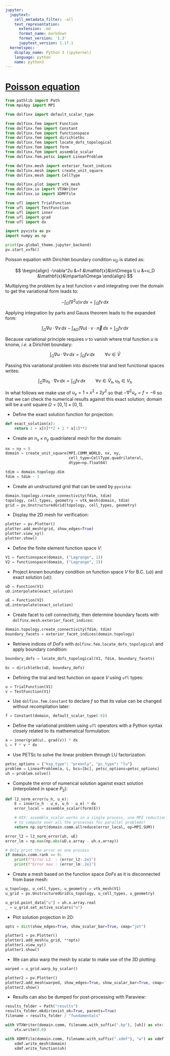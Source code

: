 ```yaml
---
jupyter:
  jupytext:
    cell_metadata_filter: -all
    text_representation:
      extension: .md
      format_name: markdown
      format_version: '1.3'
      jupytext_version: 1.17.1
  kernelspec:
    display_name: Python 3 (ipykernel)
    language: python
    name: python3
---
```


# [Poisson equation](https://jsdokken.com/dolfinx-tutorial/chapter1/fundamentals.html#solving-the-poisson-equation)

```python
from pathlib import Path
from mpi4py import MPI

from dolfinx import default_scalar_type

from dolfinx.fem import Function
from dolfinx.fem import Constant
from dolfinx.fem import functionspace
from dolfinx.fem import dirichletbc
from dolfinx.fem import locate_dofs_topological
from dolfinx.fem import form
from dolfinx.fem import assemble_scalar
from dolfinx.fem.petsc import LinearProblem

from dolfinx.mesh import exterior_facet_indices
from dolfinx.mesh import create_unit_square
from dolfinx.mesh import CellType

from dolfinx.plot import vtk_mesh
from dolfinx.io import VTXWriter
from dolfinx.io import XDMFFile

from ufl import TrialFunction
from ufl import TestFunction
from ufl import inner
from ufl import grad
from ufl import dx

import pyvista as pv
import numpy as np
```

```python
print(pv.global_theme.jupyter_backend)
pv.start_xvfb()
```

Poisson equation with Dirichlet boundary condition $u_D$ is stated as:

$$
\begin{align}
-\nabla^2u &=f    &\mathbf{x}&\in\Omega \\
         u &=u_D  &\mathbf{x}&\in\partial\Omega
\end{align}
$$

Multiplying the problem by a test function $v$ and integrating over the domain to get the variational form leads to:

$$
-\int_{\Omega}(\nabla^2u)v\,dx=\int_{\Omega}fv\,dx
$$

Applying integration by parts and Gauss theorem leads to the expanded form:

$$
\int_{\Omega}\nabla{u}\cdotp{}\nabla{v}\,dx
-\int_{\partial\Omega}(\nabla{u})\cdotp{}v\cdotp{}\vec{n}\,ds=
\int_{\Omega}fv\,dx
$$

Because variational principle requires $v$ to vanish where trial function $u$ is knonw, *i.e.* a Dirichlet boundary:

$$
\int_{\Omega}\nabla{u}\cdotp{}\nabla{v}\,dx=
\int_{\Omega}fv\,dx\qquad\forall{v}\in\hat{V}
$$

Passing this variational problem into discrete trial and test functional spaces writes:

$$
\int_{\Omega}\nabla{u_h}\cdotp{}\nabla{v}\,dx=
\int_{\Omega}fv\,dx\qquad\forall{v}\in\hat{V}_h, u_h\in{}V_h
$$


In what follows we make use of $u_e=1+x^2+2y^2$ so that $-\nabla^2u_e=f=-6$ so that we can check the numerical results against this exact solution; domain will be a unit square $\Omega=[0,1]\times[0,1]$.

- Define the exact solution function for projection:

```python
def exact_solution(x):
    return 1 + x[0]**2 + 2 * x[1]**2
```

- Create an $n_x\times{}n_y$ quadrilateral mesh for the domain:

```python
nx = ny = 8
domain = create_unit_square(MPI.COMM_WORLD, nx, ny, 
                            cell_type=CellType.quadrilateral, 
                            dtype=np.float64)

tdim = domain.topology.dim
fdim = tdim - 1
```

- Create an unstructured grid that can be used by `pyvista`:

```python
domain.topology.create_connectivity(fdim, tdim)
topology, cell_types, geometry = vtk_mesh(domain, tdim)
grid = pv.UnstructuredGrid(topology, cell_types, geometry)
```

- Display the 2D mesh for verification:

```python
plotter = pv.Plotter()
plotter.add_mesh(grid, show_edges=True)
plotter.view_xy()
plotter.show()
```

- Define the finite element function space $V$:

```python
V1 = functionspace(domain, ("Lagrange", 1))
V2 = functionspace(domain, ("Lagrange", 2))
```

- Project *known* boundary condition on function space $V$ for B.C. (`uD`) and exact solution (`uE`):

```python
uD = Function(V1)
uD.interpolate(exact_solution)

uE = Function(V2)
uE.interpolate(exact_solution)
```

- Create facet to cell connectivity, then determine boundary facets with `dolfinx.mesh.exterior_facet_indices`:

```python
domain.topology.create_connectivity(fdim, tdim)
boundary_facets = exterior_facet_indices(domain.topology)
```

- Retrieve indices of *DoFs* with `dolfinx.fem.locate_dofs_topological` and apply boundary condition:

```python
boundary_dofs = locate_dofs_topological(V1, fdim, boundary_facets)

bc = dirichletbc(uD, boundary_dofs)
```

- Defining the trial and test function on space $V$ using `ufl` types:

```python
u = TrialFunction(V1)
v = TestFunction(V1)
```

- Use `dolfinx.fem.Constant` to declare $f$ so that its value can be changed without recompilation later:

```python
f = Constant(domain, default_scalar_type(-6))
```

- Define the variational problem using `ufl` operators with a Python syntax closely related to its mathematical formulation:

```python
a = inner(grad(u), grad(v)) * dx
L = f * v * dx
```

- Use PETSc to solve the linear problem through LU factorization:

```python
petsc_options = {"ksp_type": "preonly", "pc_type": "lu"}
problem = LinearProblem(a, L, bcs=[bc], petsc_options=petsc_options)
uh = problem.solve()
```

- Compute the error of numerical solution against exact solution (interpolated in space $P_2$):

```python
def l2_norm_error(u_h, u_e):
    E = inner(u_h - u_e, u_h - u_e) * dx
    error_local = assemble_scalar(form(E))

    # XXX: assemble_scalar works in a single process, use MPI reduction
    # to compute over all the processes for parallel problems!
    return np.sqrt(domain.comm.allreduce(error_local, op=MPI.SUM))
```

```python
error_l2 = l2_norm_error(uh, uE)
error_lm = np.max(np.abs(uD.x.array - uh.x.array))

# Only print the error on one process
if domain.comm.rank == 0:
    print(f"Error L2  : {error_l2:.2e}")
    print(f"Error max : {error_lm:.2e}")
```

- Create a mesh based on the function space *DoFs* as it is disconnected from base mesh:

```python
u_topology, u_cell_types, u_geometry = vtk_mesh(V1)
u_grid = pv.UnstructuredGrid(u_topology, u_cell_types, u_geometry)

u_grid.point_data["u"] = uh.x.array.real
_ = u_grid.set_active_scalars("u")
```

- Plot solution projection in 2D:

```python
opts = dict(show_edges=True, show_scalar_bar=True, cmap="jet")

plotter1 = pv.Plotter()
plotter1.add_mesh(u_grid, **opts)
plotter1.view_xy()
plotter1.show()
```

- We can also warp the mesh by scalar to make use of the 3D plotting:

```python
warped = u_grid.warp_by_scalar()

plotter2 = pv.Plotter()
plotter2.add_mesh(warped, show_edges=True, show_scalar_bar=True, cmap="jet")
plotter2.show()
```

- Results can also be dumped for post-processing with Paraview:

```python
results_folder = Path("results")
results_folder.mkdir(exist_ok=True, parents=True)
filename = results_folder / "fundamentals"

with VTXWriter(domain.comm, filename.with_suffix(".bp"), [uh]) as vtx:
    vtx.write(0.0)

with XDMFFile(domain.comm, filename.with_suffix(".xdmf"), "w") as xdmf:
    xdmf.write_mesh(domain)
    xdmf.write_function(uh)
```
